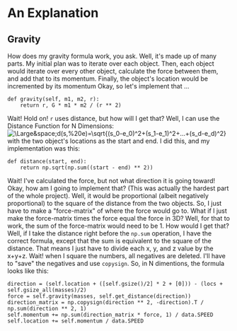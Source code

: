# An Explanation

## Gravity

How does my gravity formula work, you ask.
Well, it's made up of many parts.
My initial plan was to iterate over each object.
Then, each object would iterate over every other object, calculate the force between them, and add that to its momentum.
Finally, the object's location would be incremented by its momentum
Okay, so let's implement that ...
```
def gravity(self, m1, m2, r):
    return r, G * m1 * m2 / (r ** 2)
```
Wait! Hold on! `r` uses distance, but how will I get that?
Well, I can use the Distance Function for N Dimensions:
<img src="https://latex.codecogs.com/svg.latex?\Large&space;d(s,%20e)=\sqrt{(s_0-e_0)^2+(s_1-e_1)^2+...+(s_d-e_d)^2}" title="\Large&space;d(s,%20e)=\sqrt{(s_0-e_0)^2+(s_1-e_1)^2+...+(s_d-e_d)^2}"/>
with the two object's locations as the start and end.
I did this, and my implementation was this:
```
def distance(start, end):
    return np.sqrt(np.sum((start - end) ** 2))
```
Wait! I've calculated the force, but not what direction it is going toward!
Okay, how am I going to implement that? (This was actually the hardest part of the whole project).
Well, it would be proportional (albeit negatively proportional) to the square of the distance from the two objects.
So, I just have to make a "force-matrix" of where the force would go to.
What if I just make the force-matrix times the force equal the force in 3D?
Well, for that to work, the sum of the force-matrix would need to be 1.
How would I get that? Well, if I take the distance right before the `np.sum` operation, I have the correct formula, except that the sum is equivalent to the square of the distance. That means I just have to divide each x, y, and z value by the x+y+z. Wait! when I square the numbers, all negatives are deleted. I'll have to "save" the negatives and use `copysign`.
So, in N dimentions, the formula looks like this:
```
direction = (self.location + ([self.gsize()/2] * 2 + [0])) - (locs + self.gsize_all(masses)/2)
force = self.gravity(masses, self.get_distance(direction))
direction_matrix = np.copysign(direction ** 2, -direction).T / np.sum(direction ** 2, 1)
self.momentum += np.sum(direction_matrix * force, 1) / data.SPEED
self.location += self.momentum / data.SPEED
```
